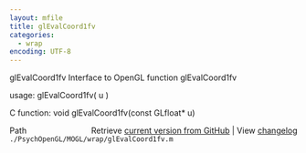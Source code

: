 ```yaml
---
layout: mfile
title: glEvalCoord1fv
categories:
  - wrap
encoding: UTF-8
---
```


glEvalCoord1fv  Interface to OpenGL function glEvalCoord1fv

usage:  glEvalCoord1fv( u )

C function:  void glEvalCoord1fv(const GLfloat\* u)


<div class="code_header" style="text-align:right;">
  <span style="float:left;">Path&nbsp;&nbsp;</span> <span class="counter">Retrieve <a href=
  "https://raw.github.com/Psychtoolbox-3/Psychtoolbox-3/beta/./PsychOpenGL/MOGL/wrap/glEvalCoord1fv.m">current version from GitHub</a> | View <a href=
  "https://github.com/Psychtoolbox-3/Psychtoolbox-3/commits/beta/./PsychOpenGL/MOGL/wrap/glEvalCoord1fv.m">changelog</a></span>
</div>
<div class="code">
  <code>./PsychOpenGL/MOGL/wrap/glEvalCoord1fv.m</code>
</div>
